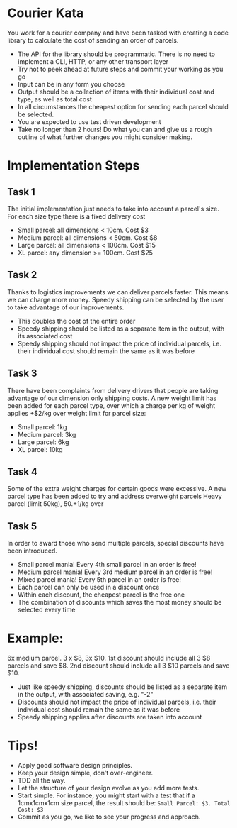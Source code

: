 ﻿# Courier Kata
You work for a courier company and have been tasked with creating a code library to
calculate the cost of sending an order of parcels.
 - The API for the library should be programmatic. There is no need to implement a CLI,
HTTP, or any other transport layer
- Try not to peek ahead at future steps and commit your working as you go
-  Input can be in any form you choose
-  Output should be a collection of items with their individual cost and type, as well as
total cost
-  In all circumstances the cheapest option for sending each parcel should be selected.
-  You are expected to use test driven development
-  Take no longer than 2 hours! Do what you can and give us a rough outline of what
further changes you might consider making.
#  Implementation Steps
##  Task 1
The initial implementation just needs to take into account a parcel's size. For each size
type there is a fixed delivery cost
-  Small parcel: all dimensions < 10cm. Cost $3
-  Medium parcel: all dimensions < 50cm. Cost $8
-  Large parcel: all dimensions < 100cm. Cost $15
-  XL parcel: any dimension >= 100cm. Cost $25
##  Task 2
Thanks to logistics improvements we can deliver parcels faster. This means we can
charge more money. Speedy shipping can be selected by the user to take advantage of our
improvements.
-  This doubles the cost of the entire order
-  Speedy shipping should be listed as a separate item in the output, with its associated
cost
-  Speedy shipping should not impact the price of individual parcels, i.e. their individual
cost should remain the same as it was before
##  Task 3
 There have been complaints from delivery drivers that people are taking advantage of our
dimension only shipping costs. A new weight limit has been added for each parcel type, over
which a charge per kg of weight applies
+$2/kg over weight limit for parcel size:
-  Small parcel: 1kg
-  Medium parcel: 3kg
-  Large parcel: 6kg
-  XL parcel: 10kg
##  Task 4
Some of the extra weight charges for certain goods were excessive. A new parcel type
has been added to try and address overweight parcels
Heavy parcel (limit 50kg), $50. +$1/kg over
##  Task 5
In order to award those who send multiple parcels, special discounts have been
introduced.
-  Small parcel mania! Every 4th small parcel in an order is free!
-  Medium parcel mania! Every 3rd medium parcel in an order is free!
-  Mixed parcel mania! Every 5th parcel in an order is free!
-  Each parcel can only be used in a discount once
-  Within each discount, the cheapest parcel is the free one
-  The combination of discounts which saves the most money should be selected every
time
# Example:
6x medium parcel. 3 x $8, 3x $10. 1st discount should include all 3 $8 parcels and save $8.
2nd discount should include all 3 $10 parcels and save $10.
-  Just like speedy shipping, discounts should be listed as a separate item in the output,
with associated saving, e.g. "-2"
-  Discounts should not impact the price of individual parcels, i.e. their individual cost
should remain the same as it was before
-  Speedy shipping applies after discounts are taken into account
# Tips!
-  Apply good software design principles.
-  Keep your design simple, don't over-engineer.
-  TDD all the way.
-  Let the structure of your design evolve as you add more tests.
-  Start simple. For instance, you might start with a test that if a 1cmx1cmx1cm size
parcel, the result should be: `Small Parcel: $3. Total Cost: $3`
-  Commit as you go, we like to see your progress and approach.